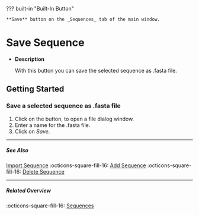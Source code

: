 ??? built-in "Built-In Button"

    **Save** button on the _Sequences_ tab of the main window.

# Save Sequence
<div class="grid cards" markdown>

-   __Description__

     With this button you can save the selected sequence as .fasta file.

</div>

## Getting Started
### Save a selected sequence as .fasta file
1. Click on the button, to open a file dialog window.
2. Enter a name for the .fasta file.
3. Click on _Save_.

---

##### See Also
[Import Sequence](sequence_import.md) :octicons-square-fill-16: [Add Sequence](sequence_add.md) :octicons-square-fill-16: [Delete Sequence](sequence_delete.md) 

---

##### Related Overview
:octicons-square-fill-16: [Sequences](index.md)